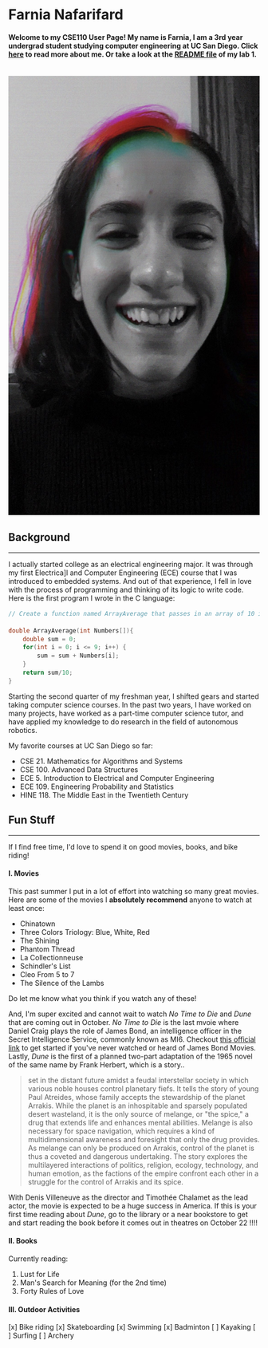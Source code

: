 # **Farnia Nafarifard**
#### Welcome to my CSE110 User Page! My name is Farnia, I am a 3rd year undergrad student studying computer engineering at UC San Diego. Click [here](#background) to read more about me. Or take a look at the [README file](README.md) of my lab 1.
\
<img src="https://raw.githubusercontent.com/farnaf/cse110fa21-lab1/create-user-page/farnia.jpg" width="600"/>

## Background
---
I actually started college as an electrical engineering major. It was through my first Electrica]l and Computer Engineering (ECE) course that I was introduced to embedded systems. And out of that experience, I fell in love with the process of programming and thinking of its logic to write code. 
Here is the first program I wrote in the C language:
```c
// Create a function named ArrayAverage that passes in an array of 10 integers and returns the average of the array (use a double for the result)

double ArrayAverage(int Numbers[]){
    double sum = 0;
    for(int i = 0; i <= 9; i++) {
        sum = sum + Numbers[i];
    }
    return sum/10;
}
```
Starting the second quarter of my freshman year, I shifted gears and started taking computer science courses. In the past two years, I have worked on many projects, have worked as a part-time computer science tutor, and have applied my knowledge to do research in the field of autonomous robotics.

My favorite courses at UC San Diego so far:
- CSE 21. Mathematics for Algorithms and Systems
- CSE 100. Advanced Data Structures
- ECE 5. Introduction to Electrical and Computer Engineering
- ECE 109. Engineering Probability and Statistics
- HINE 118. The Middle East in the Twentieth Century

## Fun Stuff
---
If I find free time, I'd love to spend it on good movies, books, and bike riding! 
#### I. Movies
This past summer I put in a lot of effort into watching so many great movies. Here are some of the movies I **absolutely recommend** anyone to watch at least once:
- Chinatown
- Three Colors Triology: Blue, White, Red 
- The Shining
- Phantom Thread
- La Collectionneuse
- Schindler's List
- Cleo From 5 to 7
- The Silence of the Lambs

Do let me know what you think if you watch any of these!

And, I'm super excited and cannot wait to watch *No Time to Die* and *Dune* that are coming out in October. 
*No Time to Die* is the last mvoie where Daniel Craig plays the role of James Bond, an intelligence officer in the Secret Intelligence Service, commonly known as MI6. Checkout [this official link](https://www.007.com/) to get started if you've never watched or heard of James Bond Movies. 
Lastly, *Dune* is the first of a planned two-part adaptation of the 1965 novel of the same name by Frank Herbert, which is a story..
> set in the distant future amidst a feudal interstellar society in which various noble houses control planetary fiefs. It tells the story of young Paul Atreides, whose family accepts the stewardship of the planet Arrakis. While the planet is an inhospitable and sparsely populated desert wasteland, it is the only source of melange, or "the spice," a drug that extends life and enhances mental abilities. Melange is also necessary for space navigation, which requires a kind of multidimensional awareness and foresight that only the drug provides. As melange can only be produced on Arrakis, control of the planet is thus a coveted and dangerous undertaking. The story explores the multilayered interactions of politics, religion, ecology, technology, and human emotion, as the factions of the empire confront each other in a struggle for the control of Arrakis and its spice.

With  Denis Villeneuve as the director and Timothée Chalamet as the lead actor, the movie is expected to be a huge success in America. If this is your first time reading about *Dune*, go to the library or a near bookstore to get and start reading the book before it comes out in theatres on October 22 !!!!

#### II. Books
Currently reading:
1. Lust for Life
2. Man's Search for Meaning (for the 2nd time)
3. Forty Rules of Love


#### III. Outdoor Activities
[x] Bike riding
[x] Skateboarding
[x] Swimming
[x] Badminton
[ ] Kayaking
[ ] Surfing
[ ] Archery
